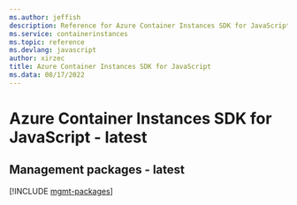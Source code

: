 ```yaml
---
ms.author: jeffish
description: Reference for Azure Container Instances SDK for JavaScript
ms.service: containerinstances
ms.topic: reference
ms.devlang: javascript
author: xirzec
title: Azure Container Instances SDK for JavaScript
ms.data: 08/17/2022
---
```

# Azure Container Instances SDK for JavaScript - latest

## Management packages - latest
[!INCLUDE [mgmt-packages](container-instances-mgmt-index.md)]